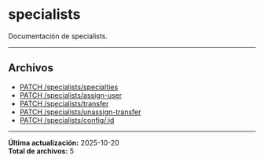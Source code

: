 # specialists

Documentación de specialists.

---

## Archivos

- [PATCH /specialists/specialties](./assign-specialties.md)
- [PATCH /specialists/assign-user](./assign-user.md)
- [PATCH /specialists/transfer](./transfer-patient.md)
- [PATCH /specialists/unassign-transfer](./unassign-user.md)
- [PATCH /specialists/config/:id](./upsert-settings.md)

---

**Última actualización:** 2025-10-20  
**Total de archivos:** 5
